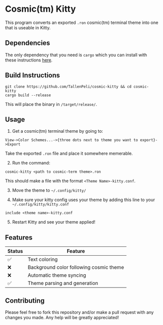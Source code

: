 # Cosmic(tm) Kitty

This program converts an exported `.ron` cosmic(tm) terminal theme into one that is useable in Kitty.

## Dependencies

The only dependency that you need is `cargo` which you can install with these instructions [here](https://doc.rust-lang.org/cargo/getting-started/installation.html).

## Build Instructions

```
git clone https://github.com/TallenPeli/cosmic-kitty && cd cosmic-kitty
cargo build --release
```

This will place the binary in `/target/release/`.

## Usage

1. Get a cosmic(tm) terminal theme by going to:

`View->Color Schemes...->{three dots next to theme you want to export}->Export`

Take the exported `.ron` file and place it somewhere memerable.

2. Run the command:

```
cosmic-kitty <path to cosmic-term theme>.ron
```

This should make a file with the format `<Theme Name>-kitty.conf`.

3. Move the theme to `~/.config/kitty/`

4. Make sure your kitty config uses your theme by adding this line to your `~/.config/kitty/kitty.conf`

```
include <theme name>-kitty.conf
```

5. Restart Kitty and see your theme applied!

## Features

| Status | Feature                                 |
| ------ | --------------------------------------- |
| ✅     | Text coloring                           |
| ❌     | Background color following cosmic theme |
| ❌     | Automatic theme syncing                 |
| ✅     | Theme parsing and generation            |

## Contributing

Please feel free to fork this repository and/or make a pull request with any changes you made. Any help will be greatly appreciated!
